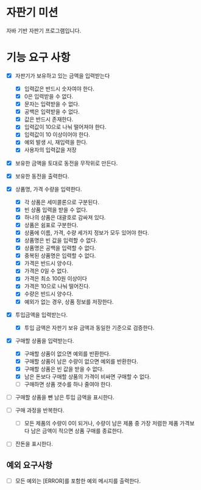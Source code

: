 # 자판기 미션

자바 기반 자판기 프로그램입니다.

# 기능 요구 사항

- [x] 자판기가 보유하고 있는 금액을 입력받는다
  - [x] 입력값은 반드시 숫자여야 한다.
  - [x] 0은 입력받을 수 없다.
  - [x] 문자는 입력받을 수 없다.
  - [x] 공백은 입력받을 수 없다.
  - [x] 값은 반드시 존재한다.
  - [x] 입력값이 10으로 나눠 떨어져야 한다.
  - [x] 입력값이 10 이상이어야 한다.
  - [x] 예외 발생 시, 재입력을 한다.
  - [x] 사용자의 입력값을 저장
- [x] 보유한 금액을 토대로 동전을 무작위로 만든다.
- [x] 보유한 동전을 출력한다.
- [x] 상품명, 가격 수량을 입력한다.
  - [x] 각 상품은 세미콜론으로 구분된다.
  - [x] 빈 상품 입력을 받을 수 없다.
  - [x] 하나의 상품은 대괄호로 감싸져 있다.
  - [x] 상품은 쉼표로 구분한다.
  - [x] 상품에 이름, 가격, 수량 세가지 정보가 모두 있어야 한다.
  - [x] 상품명은 빈 값을 입력할 수 없다.
  - [x] 상품명은 공백을 입력할 수 없다.
  - [x] 중복된 상품명은 입력할 수 없다.
  - [x] 가격은 반드시 양수다.
  - [x] 가격은 0일 수 없다.
  - [x] 가격은 최소 100원 이상이다
  - [x] 가격은 10으로 나눠 떨어진다.
  - [x] 수량은 반드시 양수다.
  - [x] 예외가 없는 경우, 상품 정보를 저장한다.
- [x] 투입금액을 입력받는다.
  - [x] 투입 금액은 자판기 보유 금액과 동일한 기준으로 검증한다.
- [x] 구매할 상품을 입력받는다.
  - [x] 구매할 상품이 없으면 예외를 반환한다.
  - [x] 구매할 상품이 남은 수량이 없으면 예외를 반환한다.
  - [x] 구매할 상품은 빈 값을 받을 수 없다.
  - [x] 남은 돈보다 구매할 상품의 가격이 비싸면 구매할 수 없다.
  - [ ] 구매하면 상품 갯수를 하나 줄여야 한다.
- [ ] 구매할 상품을 뺀 남은 투입 금액을 표시한다.
- [ ] 구매 과정을 반복한다.
  - [ ] 모든 제품의 수량이 0이 되거나, 수량이 남은 제품 중 가장 저렴한 제품 가격보다 남은 금액이 적으면 상품 구매를 종료한다.
- [ ] 잔돈을 표시한다.



## 예외 요구사항

- [ ] 모든 예외는 [ERROR]를 포함한 예외 메시지를 출력한다.